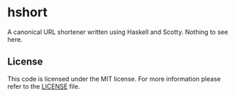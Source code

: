hshort
======
A canonical URL shortener written using Haskell and Scotty. Nothing to see here.

## License
This code is licensed under the MIT license. For more information please refer
to the [LICENSE](/LICENSE) file.
